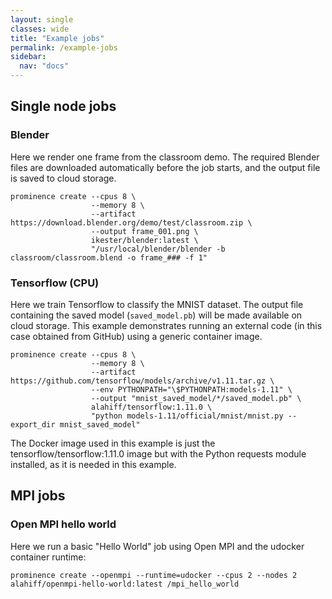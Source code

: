 ```yaml
---
layout: single
classes: wide
title: "Example jobs"
permalink: /example-jobs
sidebar:
  nav: "docs"
---
```


## Single node jobs

### Blender
Here we render one frame from the classroom demo. The required Blender files are downloaded automatically before the job starts, and the output file is saved to cloud storage.
```
prominence create --cpus 8 \
                  --memory 8 \
                  --artifact https://download.blender.org/demo/test/classroom.zip \
                  --output frame_001.png \
                  ikester/blender:latest \
                  "/usr/local/blender/blender -b classroom/classroom.blend -o frame_### -f 1"
```

### Tensorflow (CPU)
Here we train Tensorflow to classify the MNIST dataset. The output file containing the saved model (`saved_model.pb`) will be made available on cloud storage. This example demonstrates running an external code (in this case obtained from GitHub) using a generic container image.
```
prominence create --cpus 8 \
                  --memory 8 \
                  --artifact https://github.com/tensorflow/models/archive/v1.11.tar.gz \
                  --env PYTHONPATH="\$PYTHONPATH:models-1.11" \
                  --output "mnist_saved_model/*/saved_model.pb" \
                  alahiff/tensorflow:1.11.0 \
                  "python models-1.11/official/mnist/mnist.py --export_dir mnist_saved_model"

```
The Docker image used in this example is just the tensorflow/tensorflow:1.11.0 image but with the Python requests module installed, as it is needed in this example.

## MPI jobs

### Open MPI hello world
Here we run a basic "Hello World" job using Open MPI and the udocker container runtime:
```
prominence create --openmpi --runtime=udocker --cpus 2 --nodes 2 alahiff/openmpi-hello-world:latest /mpi_hello_world
```

